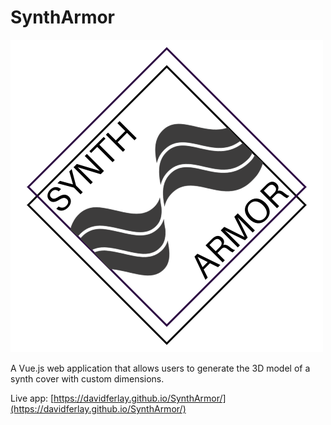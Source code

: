 # SynthArmor

![SynthArmor Logo](public/SynthArmor_logo.png)

A Vue.js web application that allows users to generate the 3D model of a synth cover with custom dimensions.

Live app: [https://davidferlay.github.io/SynthArmor/](https://davidferlay.github.io/SynthArmor/)
